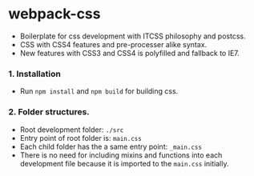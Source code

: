 # webpack-css
- Boilerplate for css development with ITCSS philosophy and postcss.
- CSS with CSS4 features and pre-processer alike syntax.
- New features with CSS3 and CSS4 is polyfilled and fallback to IE7.


### 1. Installation
- Run `npm install` and `npm build` for building css.

### 2. Folder structures.
- Root development folder: `./src`
- Entry point of root folder is: `main.css`
- Each child folder has the a same entry point: `_main.css`
- There is no need for including mixins and functions into each development file because it is imported to the `main.css` initially.
